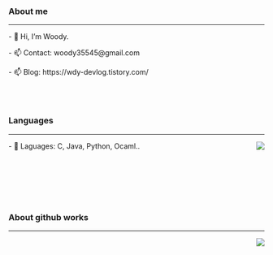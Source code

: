 ### About me
---

<p align="left">- 👋 Hi, I’m Woody. </p>
<p align="left">- 📫 Contact: woody35545@gmail.com  </p>
<p align="left">- 📫 Blog: https://wdy-devlog.tistory.com/ </p>


<br><br>

### Languages
---
<img align = 'right' src="https://github-readme-stats.vercel.app/api/top-langs/?username=woody35545&layout=compact&theme=tokyonight"></img>  
<p align="left">- 👀 Laguages: C, Java, Python, Ocaml.. </p>
<br><br><br><br><br>

### About github works
---
<img align = 'right' src="https://github-readme-stats.vercel.app/api?username=woody35545&show_icons=true&theme=vision-friendly-dark"></img>  




 
